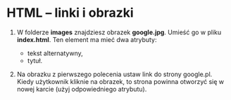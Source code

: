 # HTML &ndash; linki i obrazki

1. W folderze **images** znajdziesz obrazek **google.jpg**. Umieść go w pliku **index.html**. Ten element ma mieć dwa atrybuty:
    * tekst alternatywny, 
    * tytuł.

2. Na obrazku z pierwszego polecenia ustaw link do strony google.pl. Kiedy użytkownik kliknie na obrazek, to strona powinna otworzyć się w nowej karcie (użyj odpowiedniego atrybutu).